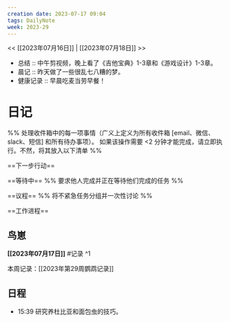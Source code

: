 ```yaml
---
creation date: 2023-07-17 09:04
tags: DailyNote
week: 2023-29
---
```


<< [[2023年07月16日]] | [[2023年07月18日]] >>


- 总结 :: 中午剪视频，晚上看了《吉他宝典》1-3章和《游戏设计》1-3章。
- 晨记 ::  昨天做了一些很乱七八糟的梦。
- 健康记录 :: 早晨吃麦当劳早餐！

# 日记
%% 处理收件箱中的每一项事情（广义上定义为所有收件箱 [email、微信、slack、短信] 和所有待办事项）。 如果该操作需要 <2 分钟才能完成，请立即执行。不然，将其放入以下清单 %% 

==下一步行动==



==等待中==
%% 要求他人完成并正在等待他们完成的任务 %%

==议程==
%% 将不紧急任务分组并一次性讨论 %%

==工作进程==

## 鸟崽
**[[2023年07月17日]]**
#记录 
^1

本周记录：[[2023年第29周鹦鹉记录]]

## 日程
- <time>15:39</time> 研究养杜比亚和面包虫的技巧。